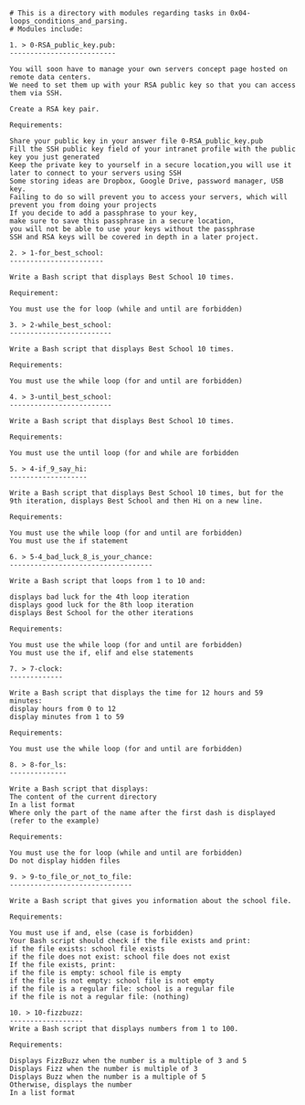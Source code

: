 	# This is a directory with modules regarding tasks in 0x04-loops_conditions_and_parsing.
	# Modules include:
	
	1. > 0-RSA_public_key.pub:
	--------------------------

	You will soon have to manage your own servers concept page hosted on remote data centers. 
	We need to set them up with your RSA public key so that you can access them via SSH.

	Create a RSA key pair.

	Requirements:

	Share your public key in your answer file 0-RSA_public_key.pub
	Fill the SSH public key field of your intranet profile with the public key you just generated
	Keep the private key to yourself in a secure location,you will use it later to connect to your servers using SSH
	Some storing ideas are Dropbox, Google Drive, password manager, USB key. 
	Failing to do so will prevent you to access your servers, which will prevent you from doing your projects
	If you decide to add a passphrase to your key, 
	make sure to save this passphrase in a secure location, 
	you will not be able to use your keys without the passphrase
	SSH and RSA keys will be covered in depth in a later project.

	2. > 1-for_best_school:
	-----------------------
	
	Write a Bash script that displays Best School 10 times.
	
	Requirement:

	You must use the for loop (while and until are forbidden)
	
	3. > 2-while_best_school:
	-------------------------

	Write a Bash script that displays Best School 10 times.

	Requirements:

	You must use the while loop (for and until are forbidden)

	4. > 3-until_best_school:
	-------------------------

	Write a Bash script that displays Best School 10 times.

	Requirements:

	You must use the until loop (for and while are forbidden

	5. > 4-if_9_say_hi:
	-------------------

	Write a Bash script that displays Best School 10 times, but for the 9th iteration, displays Best School and then Hi on a new line.

	Requirements:

	You must use the while loop (for and until are forbidden)
	You must use the if statement

	6. > 5-4_bad_luck_8_is_your_chance:
	-----------------------------------

	Write a Bash script that loops from 1 to 10 and:

	displays bad luck for the 4th loop iteration
	displays good luck for the 8th loop iteration
	displays Best School for the other iterations

	Requirements:

	You must use the while loop (for and until are forbidden)
	You must use the if, elif and else statements

	7. > 7-clock:
	-------------

	Write a Bash script that displays the time for 12 hours and 59 minutes:
	display hours from 0 to 12
	display minutes from 1 to 59

	Requirements:

	You must use the while loop (for and until are forbidden)

	8. > 8-for_ls:
	--------------

	Write a Bash script that displays:
	The content of the current directory
	In a list format
	Where only the part of the name after the first dash is displayed (refer to the example)

	Requirements:
	
	You must use the for loop (while and until are forbidden)
	Do not display hidden files

	9. > 9-to_file_or_not_to_file:
	------------------------------

	Write a Bash script that gives you information about the school file.

	Requirements:

	You must use if and, else (case is forbidden)
	Your Bash script should check if the file exists and print:
	if the file exists: school file exists
	if the file does not exist: school file does not exist
	If the file exists, print:
	if the file is empty: school file is empty
	if the file is not empty: school file is not empty
	if the file is a regular file: school is a regular file
	if the file is not a regular file: (nothing)

	10. > 10-fizzbuzz:
	------------------
	Write a Bash script that displays numbers from 1 to 100.

	Requirements:

	Displays FizzBuzz when the number is a multiple of 3 and 5
	Displays Fizz when the number is multiple of 3
	Displays Buzz when the number is a multiple of 5
	Otherwise, displays the number
	In a list format
